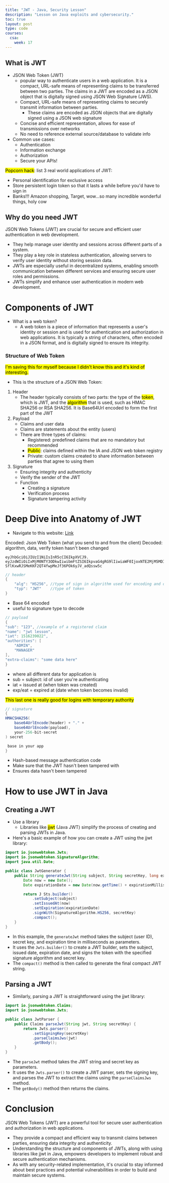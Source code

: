 ```yaml
---
title: "JWT - Java, Security Lesson"
description: "Lesson on Java exploits and cybersecurity."
toc: true
layout: post
type: code
courses:
  csa:
    week: 17
---
```


## What is JWT
- JSON Web Token (JWT)
    - popular way to authenticate users in a web application. It is a compact, URL-safe means of representing claims to be transferred between two parties. The claims in a JWT are encoded as a JSON object that is digitally signed using JSON Web Signature (JWS).
    - Compact, URL-safe means of representing claims to securely transmit information between parties.
        - These claims are encoded as JSON objects that are digitally signed using a JSON web signature
    - Concise and efficient representation, allows for ease of transmissions over networks
    - No need to reference external source/database to validate info
- Common use cases:
    - Authentication
    - Information exchange
    - Authorization
    - Secure your APIs!

<mark>Popcorn hack</mark>: list 3 real world applications of JWT:

- Personal identification for exclusive access
- Store persistent login token so that it lasts a while before you'd have to sign in
- Banks!!! Amazon shopping, Target, wow...so many incredible wonderful things, holy cow

## Why do you need JWT
JSON Web Tokens (JWT) are crucial for secure and efficient user authentication in web development.
- They help manage user identity and sessions across different parts of a system.
- They play a key role in stateless authentication, allowing servers to verify user identity without storing session data.
- JWTs are especially useful in decentralized systems, enabling smooth communication between different services and ensuring secure user roles and permissions.
- JWTs simplify and enhance user authentication in modern web development.

# Components of JWT

- What is a web token?
    - A web token is a piece of information that represents a user's identity or session and is used for authentication and authorization in web applications. It is typically a string of characters, often encoded in a JSON format, and is digitally signed to ensure its integrity.

### Structure of Web Token

<mark>I'm saving this for myself because I didn't know this and it's kind of interesting.</mark>

- This is the structure of a JSON Web Token:

1. Header
    - The header typically consists of two parts: the type of the <mark>token</mark>, which is JWT, and the <mark>algorithm</mark> that is used, such as HMAC SHA256 or RSA SHA256. It is Base64Url encoded to form the first part of the JWT
2. Payload
    - Claims and user data
    - Claims are statements about the entity (users)
    - There are three types of claims:
        - Registered: predefined claims that are no mandatory but recommended
        - <mark>Public</mark>: claims defined within the IA and JSON web token registry
        - Private: custom claims created to share information between parties that agree to using them
3. Signature
    - Ensuring integrity and authenticity
    - Verify the sender of the JWT
    - Function
        - Creating a signature
        - Verification process
        - Signature tampering activity

# Deep Dive into Anatomy of JWT

- Navigate to this website: [Link](https://jwt.io/)

Encoded: Json Web Token (what you send to and from the client)
Decoded: algorithm, data, verify token hasn't been changed

```plaintext
eyJhbGciOiJIUzI1NiIsInR5cCI6IkpXVCJ9.
eyJzdWIiOiIxMjM0NTY3ODkwIiwibmFtZSI6IkpvaG4gRG9lIiwiaWF0IjoxNTE2MjM5MDIyfQ.
SflKxwRJSMeKKF2QT4fwpMeJf36POk6yJV_adQssw5c
```

```java
// header
{
    "alg": "HS256", //type of sign in algorithm used for encoding and decoding
    "typ": "JWT"    //type of token
}
```

- Base 64 encoded
- useful to signature type to decode

```java
// payload
{
"sub": "123", //example of a registered claim
"name": "jwt lesson",
"iat": 1516239022",
"authorities": [
    "ADMIN",
    "MANAGER"
],
"extra-claims": "some data here"
}
```

- where all different data for application is
- sub = subject: id of user you're authenticating
- iat = issued at (when token was created)
- exp/eat = expired at (date when token becomes invalid)

<mark>This last one is really good for logins with temporary authority</mark>

```java
// signature
{
HMACSHA256(
    base64UrlEncode(header) + "." +
    base64UrlEncode(payload),
    your-256-bit-secret
) secret

 base in your app
}
```

- Hash-based message authentication code
- Make sure that the JWT hasn't been tampered with
- Ensures data hasn't been tampered

# How to use JWT in Java

## Creating a JWT

- Use a library
    - Libraries like <mark>jjwt</mark> (Java JWT) simplify the process of creating and parsing JWTs in Java.
- Here's a basic example of how you can create a JWT using the jjwt library:

```java
import io.jsonwebtoken.Jwts;
import io.jsonwebtoken.SignatureAlgorithm;
import java.util.Date;

public class JwtGenerator {
    public String generateJwt(String subject, String secretKey, long expirationMillis) {
        Date now = new Date();
        Date expirationDate = new Date(now.getTime() + expirationMillis);

        return J Sts.builder()
            .setSubject(subject)
            .setIssuedAt(now)
            .setExpiration(expirationDate)
            .signWith(SignatureAlgorithm.HS256, secretKey)
            .compact();
    }
}
```

- In this example, the `generateJwt` method takes the subject (user ID), secret key, and expiration time in milliseconds as parameters.
- It uses the `Jwts.builder()` to create a JWT builder, sets the subject, issued date, expiration date, and signs the token with the specified signature algorithm and secret key.
- The `compact()` method is then called to generate the final compact JWT string.

## Parsing a JWT

- Similarly, parsing a JWT is straightforward using the jjwt library:

```java
import io.jsonwebtoken.Claims;
import io.jsonwebtoken.Jwts;

public class JwtParser {
    public Claims parseJwt(String jwt, String secretKey) {
        return Jwts.parser()
            .setSigningKey(secretKey)
            .parseClaimsJws(jwt)
            .getBody();
    }
}
```

- The `parseJwt` method takes the JWT string and secret key as parameters.
- It uses the `Jwts.parser()` to create a JWT parser, sets the signing key, and parses the JWT to extract the claims using the `parseClaimsJws` method.
- The `getBody()` method then returns the claims.

# Conclusion

JSON Web Tokens (JWT) are a powerful tool for secure user authentication and authorization in web applications.
- They provide a compact and efficient way to transmit claims between parties, ensuring data integrity and authenticity.
- Understanding the structure and components of JWTs, along with using libraries like jjwt in Java, empowers developers to implement robust and secure authentication mechanisms.
- As with any security-related implementation, it's crucial to stay informed about best practices and potential vulnerabilities in order to build and maintain secure systems.
```
